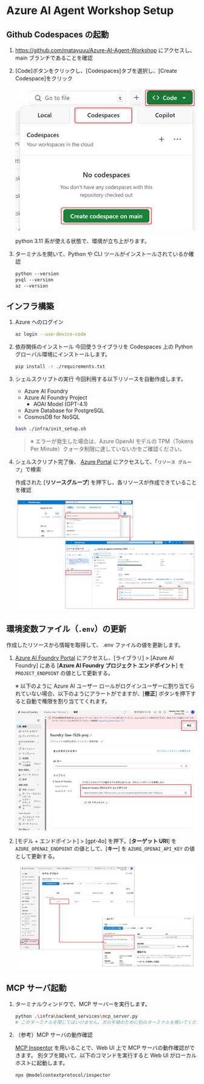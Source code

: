 # Azure AI Agent Workshop Setup
## Github Codespaces の起動
1. https://github.com/matayuuu/Azure-AI-Agent-Workshop にアクセスし、main ブランチであることを確認

2. [Code]ボタンをクリックし、[Codespaces]タブを選択し、[Create Codespace]をクリック

    ![alt text](./docs/img/image-00-01.png)

    python 3.11 系が使える状態で、環境が立ち上がります。

3. ターミナルを開いて、Python や CLI ツールがインストールされているか確認
    ```
    python --version
    psql --version
    az --version
    ```

## インフラ構築
1. Azure へのログイン
    ```sh
    az login --use-device-code
    ```

2. 依存関係のインストール
    今回使うライブラリを Codespaces 上の Python グローバル環境にインストールします。
    ```sh
    pip install -r ./requirements.txt
    ```

3. シェルスクリプトの実行
    今回利用する以下リソースを自動作成します。
    - Azure AI Foundry
    - Azure AI Foundry Project
        - AOAI Model (GPT-4.1)
    - Azure Database for PostgreSQL 
    - CosmosDB for NoSQL
    ```sh
    bash ./infra/init_setup.sh
    ```

    > ※ エラーが発生した場合は、Azure OpenAI モデルの TPM（Tokens Per Minute）クォータ制限に達していないかをご確認ください。

4. シェルスクリプト完了後、 [Azure Portal](https://portal.azure.com/) にアクセスして、「`リソース グループ`」で検索

    作成された [**リソースグループ**] を押下し、各リソースが作成できていることを確認

    ![alt text](./docs/img/image-00-02.png)

## 環境変数ファイル（`.env`）の更新
作成したリソースから情報を取得して、 .env ファイルの値を更新します。

1. [Azure AI Foundry Portal](https://ai.azure.com/?cid=learnDocs) にアクセスし、[ライブラリ] > [Azure AI Foundry] にある [**Azure AI Foundry プロジェクト エンドポイント**] を `PROJECT_ENDPOINT` の値として更新する。

    ※ 以下のように Azure AI ユーザー ロールがログインユーザーに割り当てられていない場合、以下のようにアラートがでますが、[**修正**] ボタンを押下すると自動で権限を割り当ててくれます。

    ![alt text](./docs/img/image-00-03.png)

2. [モデル + エンドポイント] > [gpt-4o] を押下。[**ターゲット URI**] を `AZURE_OPENAI_ENDPOINT` の値として、[**キー**] を `AZURE_OPENAI_API_KEY` の値として更新する。

    ![alt text](./docs/img/image-00-04.png)

## MCP サーバ起動
1. ターミナルウィンドウで、MCP サーバーを実行します。
    ```sh
    python .\infra\backend_services\mcp_server.py 
    # このターミナルを閉じてはいけません。次の手順のために別のターミナルを開いてください。
    ```


2. （参考）MCP サーバの動作確認

    [MCP Inspentor](https://github.com/modelcontextprotocol/inspector) を用いることで、Web UI 上で MCP サーバの動作確認ができます。
    別タブを開いて、以下のコマンドを実行すると Web UI がローカルホストに起動します。

    ```sh
    npx @modelcontextprotocol/inspector
    ```